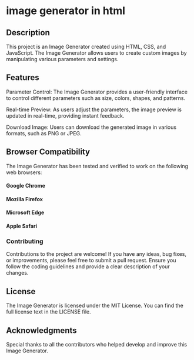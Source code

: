 # image generator in html
## Description
This project is an Image Generator created using HTML, CSS, and JavaScript. The Image Generator allows users to create custom images by manipulating various parameters and settings.

## Features
Parameter Control: The Image Generator provides a user-friendly interface to control different parameters such as size, colors, shapes, and patterns.

Real-time Preview: As users adjust the parameters, the image preview is updated in real-time, providing instant feedback.

Download Image: Users can download the generated image in various formats, such as PNG or JPEG.

## Browser Compatibility
The Image Generator has been tested and verified to work on the following web browsers:

#### Google Chrome
#### Mozilla Firefox
#### Microsoft Edge
#### Apple Safari
### Contributing
Contributions to the project are welcome! If you have any ideas, bug fixes, or improvements, please feel free to submit a pull request. Ensure you follow the coding guidelines and provide a clear description of your changes.

## License
The Image Generator is licensed under the MIT License. You can find the full license text in the LICENSE file.

## Acknowledgments
Special thanks to all the contributors who helped develop and improve this Image Generator.
